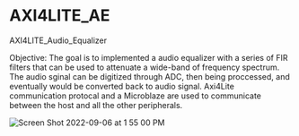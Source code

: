 # AXI4LITE_AE
AXI4LITE_Audio_Equalizer

Objective: 
  The goal is to implemented a audio equalizer with a series of FIR filters that can be used to attenuate a wide-band of frequency spectrum. The audio sginal can be digitized through ADC, then being proccessed, and eventually would be converted back to audio signal. Axi4Lite communication protocal and a Microblaze are used to communicate between the host and all the other peripherals. 
  
![Screen Shot 2022-09-06 at 1 55 00 PM](https://user-images.githubusercontent.com/42010432/188736252-84cddb00-fdc5-46fd-84ba-a3e16dcd562c.png)
